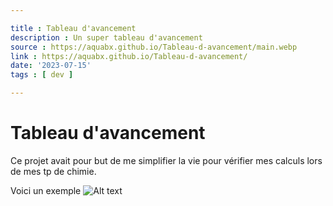 ```yaml
---

title : Tableau d'avancement
description : Un super tableau d'avancement
source : https://aquabx.github.io/Tableau-d-avancement/main.webp
link : https://aquabx.github.io/Tableau-d-avancement/
date: '2023-07-15'
tags : [ dev ]

---
```



# Tableau d'avancement

Ce projet avait pour but de me simplifier la vie pour vérifier mes calculs lors de mes tp de chimie.

Voici un exemple
![Alt text](./image.png)